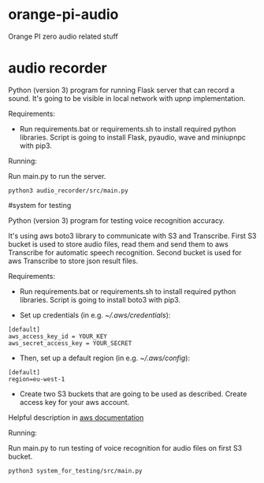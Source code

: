 # orange-pi-audio

Orange PI zero audio related stuff

# audio recorder

Python (version 3) program for running Flask server that can record a sound.
It's going to be visible in local network with upnp implementation.

Requirements:

* Run requirements.bat or requirements.sh to install required python libraries. Script is going to install Flask, pyaudio, wave and miniupnpc with pip3.

Running:

Run main.py to run the server.
```
python3 audio_recorder/src/main.py
```

#system for testing

Python (version 3) program for testing voice recognition accuracy.

It's using aws boto3 library to communicate with S3 and Transcribe.
First S3 bucket is used to store audio files, read them and send them
to aws Transcribe for automatic speech recognition. Second bucket is used
for aws Transcribe to store json result files.

Requirements:

* Run requirements.bat or requirements.sh to install required python libraries. Script is going to install boto3 with pip3.

* Set up credentials (in e.g. *~/.aws/credentials*):

```
[default]
aws_access_key_id = YOUR_KEY
aws_secret_access_key = YOUR_SECRET
```

* Then, set up a default region (in e.g. *~/.aws/config*):

```
[default]
region=eu-west-1
```

* Create two S3 buckets that are going to be used as described. Create access key for your aws account.

Helpful description in [aws documentation](https://docs.aws.amazon.com/transcribe/latest/dg/getting-started-python.html)

Running:

Run main.py to run testing of voice recognition for audio files on first S3 bucket.
```
python3 system_for_testing/src/main.py
```